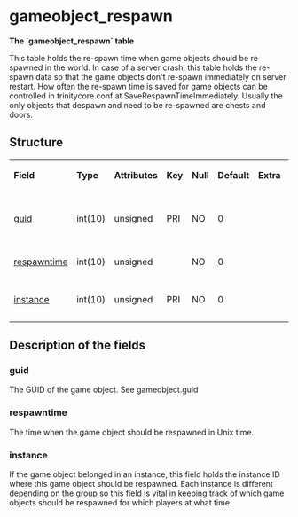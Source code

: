 # gameobject\_respawn


**The \`gameobject\_respawn\` table**

This table holds the re-spawn time when game objects should be re spawned in the world. In case of a server crash, this table holds the re-spawn data so that the game objects don't re-spawn immediately on server restart. How often the re-spawn time is saved for game objects can be controlled in trinitycore.conf at SaveRespawnTimeImmediately. Usually the only objects that despawn and need to be re-spawned are chests and doors.

## Structure

<table>
<colgroup>
<col width="12%" />
<col width="12%" />
<col width="12%" />
<col width="12%" />
<col width="12%" />
<col width="12%" />
<col width="12%" />
<col width="12%" />
</colgroup>
<tbody>
<tr class="odd">
<td><p><strong>Field</strong></p></td>
<td><p><strong>Type</strong></p></td>
<td><p><strong>Attributes</strong></p></td>
<td><p><strong>Key</strong></p></td>
<td><p><strong>Null</strong></p></td>
<td><p><strong>Default</strong></p></td>
<td><p><strong>Extra</strong></p></td>
<td><p><strong>Comment</strong></p></td>
</tr>
<tr class="even">
<td><p><a href="#guid">guid</a></p></td>
<td><p>int(10)</p></td>
<td><p>unsigned</p></td>
<td><p>PRI</p></td>
<td><p>NO</p></td>
<td><p>0</p></td>
<td><p> </p></td>
<td><p>Global Unique Identifier</p></td>
</tr>
<tr class="odd">
<td><p><a href="#respawntime">respawntime</a></p></td>
<td><p>int(10)</p></td>
<td><p>unsigned</p></td>
<td><p> </p></td>
<td><p>NO</p></td>
<td><p>0</p></td>
<td><p> </p></td>
<td><p> </p></td>
</tr>
<tr class="even">
<td><p><a href="#instance">instance</a></p></td>
<td><p>int(10)</p></td>
<td><p>unsigned</p></td>
<td><p>PRI</p></td>
<td><p>NO</p></td>
<td><p>0</p></td>
<td><p> </p></td>
<td><p>Instance Identifier</p></td>
</tr>
</tbody>
</table>

## Description of the fields

### guid

The GUID of the game object. See gameobject.guid

### respawntime

The time when the game object should be respawned in Unix time.

### instance

If the game object belonged in an instance, this field holds the instance ID where this game object should be respawned. Each instance is different depending on the group so this field is vital in keeping track of which game objects should be respawned for which players at what time.
